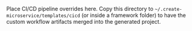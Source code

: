 Place CI/CD pipeline overrides here. Copy this directory to `~/.create-microservice/templates/cicd` (or inside a framework folder) to have the custom workflow artifacts merged into the generated project.

